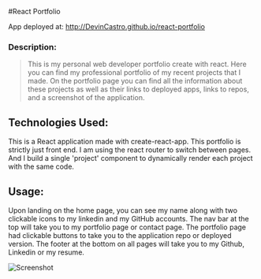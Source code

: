 #React Portfolio


App deployed at: http://DevinCastro.github.io/react-portfolio

### Description:
>This is my personal web developer portfolio create with react.  Here you can find my professional portfolio of my recent projects that I made.  On the portfolio page you can find all the information about these projects as well as their links to deployed apps, links to repos, and a screenshot of the application.   

## Technologies Used:
This is a React application made with create-react-app.  This portfolio is strictly just front end.  I am using the react router to switch between pages.  And I build a single 'project' component to dynamically render each project with the same code.  

## Usage:
Upon landing on the home page, you can see my name along with two clickable icons to my linkedin and my GitHub accounts.  The nav bar at the top will take you to my portfolio page or contact page.  The portfolio page had clickable buttons to take you to the application repo or deployed version.  The footer at the bottom on all pages will take you to my Github, Linkedin or my resume.


![Screenshot](./public/photos/portfolio.png)
